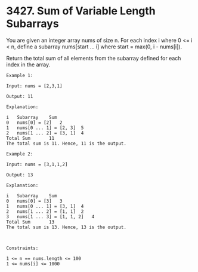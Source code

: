 # 3427. Sum of Variable Length Subarrays

You are given an integer array nums of size n. For each index i where 0 <= i < n, define a subarray nums[start ... i] where start = max(0, i - nums[i]).

Return the total sum of all elements from the subarray defined for each index in the array.


```
Example 1:

Input: nums = [2,3,1]

Output: 11

Explanation:

i	Subarray	Sum
0	nums[0] = [2]	2
1	nums[0 ... 1] = [2, 3]	5
2	nums[1 ... 2] = [3, 1]	4
Total Sum	 	11
The total sum is 11. Hence, 11 is the output.

Example 2:

Input: nums = [3,1,1,2]

Output: 13

Explanation:

i	Subarray	Sum
0	nums[0] = [3]	3
1	nums[0 ... 1] = [3, 1]	4
2	nums[1 ... 2] = [1, 1]	2
3	nums[1 ... 3] = [1, 1, 2]	4
Total Sum	 	13
The total sum is 13. Hence, 13 is the output.



Constraints:

1 <= n == nums.length <= 100
1 <= nums[i] <= 1000
```
